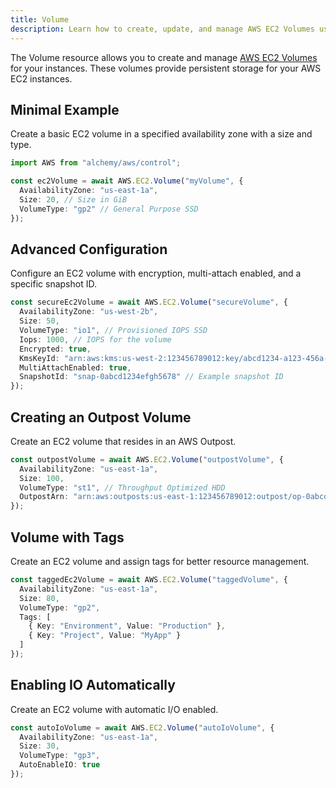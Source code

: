 ```yaml
---
title: Volume
description: Learn how to create, update, and manage AWS EC2 Volumes using Alchemy Cloud Control.
---
```


The Volume resource allows you to create and manage [AWS EC2 Volumes](https://docs.aws.amazon.com/ec2/latest/userguide/) for your instances. These volumes provide persistent storage for your AWS EC2 instances.

## Minimal Example

Create a basic EC2 volume in a specified availability zone with a size and type.

```ts
import AWS from "alchemy/aws/control";

const ec2Volume = await AWS.EC2.Volume("myVolume", {
  AvailabilityZone: "us-east-1a",
  Size: 20, // Size in GiB
  VolumeType: "gp2" // General Purpose SSD
});
```

## Advanced Configuration

Configure an EC2 volume with encryption, multi-attach enabled, and a specific snapshot ID.

```ts
const secureEc2Volume = await AWS.EC2.Volume("secureVolume", {
  AvailabilityZone: "us-west-2b",
  Size: 50,
  VolumeType: "io1", // Provisioned IOPS SSD
  Iops: 1000, // IOPS for the volume
  Encrypted: true,
  KmsKeyId: "arn:aws:kms:us-west-2:123456789012:key/abcd1234-a123-456a-a12b-a123b4cd56ef",
  MultiAttachEnabled: true,
  SnapshotId: "snap-0abcd1234efgh5678" // Example snapshot ID
});
```

## Creating an Outpost Volume

Create an EC2 volume that resides in an AWS Outpost.

```ts
const outpostVolume = await AWS.EC2.Volume("outpostVolume", {
  AvailabilityZone: "us-east-1a",
  Size: 100,
  VolumeType: "st1", // Throughput Optimized HDD
  OutpostArn: "arn:aws:outposts:us-east-1:123456789012:outpost/op-0abcde1234567890"
});
```

## Volume with Tags

Create an EC2 volume and assign tags for better resource management.

```ts
const taggedEc2Volume = await AWS.EC2.Volume("taggedVolume", {
  AvailabilityZone: "us-east-1a",
  Size: 80,
  VolumeType: "gp2",
  Tags: [
    { Key: "Environment", Value: "Production" },
    { Key: "Project", Value: "MyApp" }
  ]
});
```

## Enabling IO Automatically

Create an EC2 volume with automatic I/O enabled.

```ts
const autoIoVolume = await AWS.EC2.Volume("autoIoVolume", {
  AvailabilityZone: "us-east-1a",
  Size: 30,
  VolumeType: "gp3",
  AutoEnableIO: true
});
```